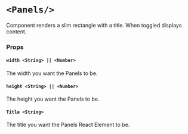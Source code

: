 # `<Panels/>`

Component renders a slim rectangle with a title. When toggled displays content.

### Props

#### `width <String> || <Number>`
The width you want the Panels to be.

#### `height <String> || <Number>`
The height you want the Panels to be.

#### `Title <String>`
The title you want the Panels React Element to be.
